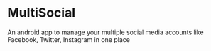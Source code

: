 # MultiSocial
An android app to manage your multiple social media accounts like Facebook, Twitter, Instagram in one place
